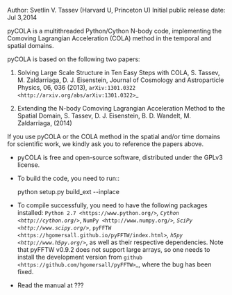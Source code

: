 Author: Svetlin V. Tassev (Harvard U, Princeton U)
Initial public release date: Jul 3,2014

pyCOLA is a multithreaded Python/Cython N-body code, implementing the 
Comoving Lagrangian Acceleration (COLA) method in the temporal and 
spatial domains.

pyCOLA is based on the following two papers:

1. Solving Large Scale Structure in Ten Easy Steps with 
   COLA, S. Tassev, M. Zaldarriaga, D. J. Eisenstein, Journal of 
   Cosmology and Astroparticle Physics, 06, 036 
   (2013), `arXiv:1301.0322 <http://arxiv.org/abs/arXiv:1301.0322>`_

2. Extending the N-body Comoving Lagrangian 
   Acceleration Method to the Spatial Domain, S. Tassev, D. 
   J. Eisenstein, B. D. Wandelt, M. Zaldarriaga, (2014)

If you use pyCOLA or the COLA method in the spatial and/or time domains for scientific work, we kindly ask you to reference the papers above.

* pyCOLA is free and open-source software, distributed under the GPLv3 license.

* To build the code, you need to run::
  
  python setup.py build_ext --inplace

* To compile successfully, you need to have the following packages installed: `Python 2.7 <https://www.python.org/>`_, `Cython <http://cython.org/>`_, `NumPy <http://www.numpy.org/>`_, `SciPy 
<http://www.scipy.org/>`_, `pyFFTW 
<https://hgomersall.github.io/pyFFTW/index.html>`_, `h5py 
<http://www.h5py.org/>`_, as well as their respective dependencies. 
Note that pyFFTW v0.9.2 does not support large arrays, so one needs to 
install the development version from `github 
<https://github.com/hgomersall/pyFFTW>`_, where the bug has been fixed.

* Read the manual at ???
